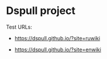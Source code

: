 # Dspull project
Test URLs:

- <https://dspull.github.io/?site=ruwiki>

- <https://dspull.github.io/?site=enwiki>
